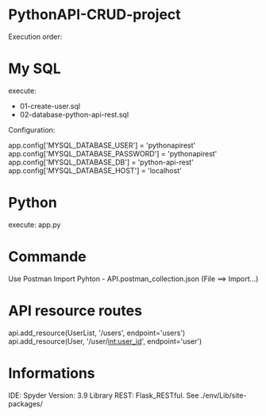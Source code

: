 # PythonAPI-CRUD-project

Execution order: 

# My SQL 
execute: 
- 01-create-user.sql
- 02-database-python-api-rest.sql

Configuration:

app.config['MYSQL_DATABASE_USER'] = 'pythonapirest'
app.config['MYSQL_DATABASE_PASSWORD'] = 'pythonapirest'
app.config['MYSQL_DATABASE_DB'] = 'python-api-rest'
app.config['MYSQL_DATABASE_HOST'] = 'localhost' 

# Python 
execute: app.py

# Commande
Use Postman 
Import Pyhton - API.postman_collection.json (File ==> Import...)

# API resource routes
api.add_resource(UserList, '/users', endpoint='users')
api.add_resource(User, '/user/<int:user_id>', endpoint='user')


# Informations
IDE: Spyder
Version: 3.9
Library REST: Flask_RESTful. See ./env/Lib/site-packages/

